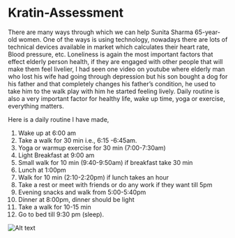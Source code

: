 # Kratin-Assessment

There are many ways through which we can help Sunita Sharma 65-year-old women.
One of the ways is using technology, nowadays there are lots of technical devices available in market which calculates their heart rate, Blood pressure, etc.
Loneliness is again the most important factors that effect elderly person health, if they are engaged with other people that will make them feel livelier, I had seen one video on youtube where elderly man who lost his wife had going through depression but his son bought a dog for his father and that completely changes his father’s condition, he used to take him to the walk play with him he started feeling lively.
Daily routine is also a very important factor for healthy life, wake up time, yoga or exercise, everything matters.

Here is a daily routine I have made,
1.	Wake up at 6:00 am
2.	Take a walk for 30 min i.e., 6:15 -6:45am.
3.	Yoga or warmup exercise for 30 min (7:00-7:30am)
4.	Light Breakfast at 9:00 am
5.	Small walk for 10 min (9:40-9:50am) if breakfast take 30 min
6.	Lunch at 1:00pm
7.	Walk for 10 min (2:10-2:20pm) if lunch takes an hour
8.	Take a rest or meet with friends or do any work if they want till 5pm
9.	Evening snacks and walk from 5:00-5:40pm
10.	Dinner at 8:00pm, dinner should be light
11.	Take a walk for 10-15 min
12.	Go to bed till 9:30 pm (sleep).    

![Alt text](https://drive.google.com/file/d/1ap0wSaM-23GuL02m-c_g1IwGGmexN_tZ/view?usp=share_link "Code")
